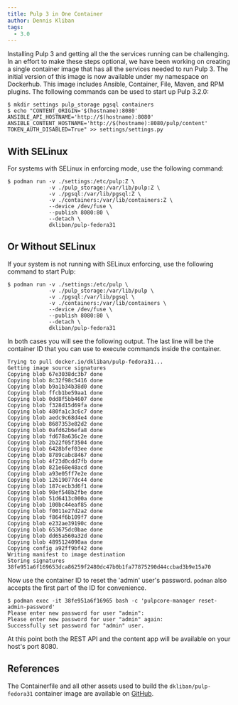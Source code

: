 ```yaml
---
title: Pulp 3 in One Container
author: Dennis Kliban
tags:
  - 3.0
---
```

Installing Pulp 3 and getting all the the services running can be challenging. In an effort to make
these steps optional, we have been working on creating a single container image that has all the
services needed to run Pulp 3. The initial version of this image is now available under my
namespace on Dockerhub. This image includes Ansible, Container, File, Maven, and RPM plugins. The
following commands can be used to start up Pulp 3.2.0:

```
$ mkdir settings pulp_storage pgsql containers
$ echo "CONTENT_ORIGIN='$(hostname):8080'
ANSIBLE_API_HOSTNAME='http://$(hostname):8080'
ANSIBLE_CONTENT_HOSTNAME='http://$(hostname):8080/pulp/content'
TOKEN_AUTH_DISABLED=True" >> settings/settings.py
```

## With SELinux

For systems with SELinux in enforcing mode, use the following command:

```
$ podman run -v ./settings:/etc/pulp:Z \
             -v ./pulp_storage:/var/lib/pulp:Z \
             -v ./pgsql:/var/lib/pgsql:Z \
             -v ./containers:/var/lib/containers:Z \
             --device /dev/fuse \
             --publish 8080:80 \
             --detach \
             dkliban/pulp-fedora31
```

## Or Without SELinux

If your system is not running with SELinux enforcing, use the following command to start Pulp:

```
$ podman run -v ./settings:/etc/pulp \
             -v ./pulp_storage:/var/lib/pulp \
             -v ./pgsql:/var/lib/pgsql \
             -v ./containers:/var/lib/containers \
             --device /dev/fuse \
             --publish 8080:80 \
             --detach \
             dkliban/pulp-fedora31
```

In both cases you will see the following output. The last line will be the container ID that you
can use to execute commands inside the container.

```
Trying to pull docker.io/dkliban/pulp-fedora31...
Getting image source signatures
Copying blob 67e3038dc3b7 done
Copying blob 8c32f98c5416 done
Copying blob b9a1b34b38d0 done
Copying blob ffcb1be59aa1 done
Copying blob 0dd8f5bb4607 done
Copying blob f328d15d69fa done
Copying blob 480fa1c3c6c7 done
Copying blob aedc9c68d4e4 done
Copying blob 8687353e82d2 done
Copying blob 0afd62b6efa8 done
Copying blob fd678a636c2e done
Copying blob 2b22f05f3504 done
Copying blob 6428bfef03ee done
Copying blob 8789cabc8467 done
Copying blob 4f23d0cdd7fb done
Copying blob 821e68e48acd done
Copying blob a93e05ff7e2e done
Copying blob 12619077dc44 done
Copying blob 187cecb3d6f1 done
Copying blob 98ef548b2fbe done
Copying blob 51d6413c000a done
Copying blob 100bc44eaf85 done
Copying blob f0011e27d2a2 done
Copying blob f864f6b109f7 done
Copying blob e232ae39190c done
Copying blob 653675dc0bae done
Copying blob dd65a560a32d done
Copying blob 4895124090aa done
Copying config a92ff9bf42 done
Writing manifest to image destination
Storing signatures
38fe951a6f169653dca86259f2480dc47b0b1fa77875290d44ccbad3b9e15a70
```

Now use the container ID to reset the 'admin' user's password. `podman` also accepts the first part
of the ID for convenience.

```
$ podman exec -it 38fe951a6f16965 bash -c 'pulpcore-manager reset-admin-password'
Please enter new password for user "admin": 
Please enter new password for user "admin" again: 
Successfully set password for "admin" user.
```

At this point both the REST API and the content app will be available on your host's port 8080.

## References

The Containerfile and all other assets used to build the `dkliban/pulp-fedora31` container image
are available on [GitHub](https://github.com/dkliban/pulp-fedora31).
